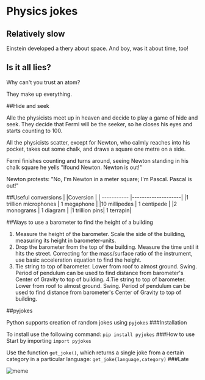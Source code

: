 # Physics jokes

## Relatively slow

Einstein developed a thery about space. And boy, was it about time, too!

## Is it all lies?

Why can't you trust an atom?

They make up everything.

##Hide and seek

Alle the physicists meet up in heaven and decide to play a game of hide and seek. They decide that Fermi will be the seeker, so he closes his eyes and starts counting to 100.

All the physicists scatter, except for Newton, who calmly reaches into his pocket, takes out some chalk, and draws a square one metre on a side.

Fermi finishes counting and turns around, seeing Newton standing in his chalk square he yells "Ifound Newton. Newton is out!"

Newton protests: "No, I'm Newton in a meter square; I'm Pascal. Pascal is out!"

##Useful conversions
|             |Coversion           |
| ----------- |--------------------|
|1 trillion microphones | 1 megaphone |
|10 millipedes | 1 centipede |
|2 monograms | 1 diagram |
|1 trillion pins| 1 terrapin|


##Ways to use a barometer to find the height of a building
1. Measure the height of the barometer. Scale the side of the building, measuring its height in barometer-units.
2. Drop the barometer from the top of the building. Measure the time until it hits the street. Correcting for the mass/surface ratio of the instrument, use basic acceleration equation to find the height.
3. Tie string to top of barometer. Lower from roof to almost ground. Swing. Period of pendulum can be used to find distance from barometer's Center of Gravity to top of building.
4.Tie string to top of barometer. Lower from roof to almost ground. Swing. Period of pendulum can be used to find distance from barometer's Center of Gravity to top of building.

##pyjokes

Python supports creation of random jokes using `pyjokes`
###Installation

To install use the following command:
```pip install pyjokes```
###How to use
Start by importing
```import pyjokes```

Use the function `get_joke()`, which returns a single joke from a certain category in a particular language:
```get_joke(language,category)```
###Late

![meme](images/meme.png)

